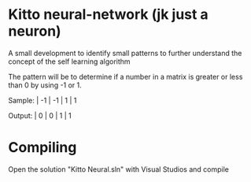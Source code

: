 # Kitto neural-network (jk just a neuron)
A small development to identify small patterns to further understand the concept of the self learning algorithm

The pattern will be to determine if a number in a matrix is greater or less than 0 by using -1 or 1.

Sample:
 | -1 | -1
 |  1 |  1
 
Output:
 | 0 | 0
 | 1 | 1

# Compiling
Open the solution "Kitto Neural.sln" with Visual Studios and compile
